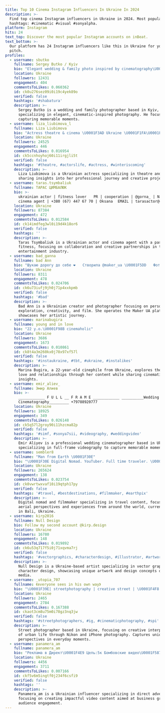 ```yaml
---
title: Top 10 Cinema Instagram Influencers In Ukraine In 2024
description: >-
  Find top cinema Instagram influencers in Ukraine in 2024. Most popular
  hashtags: #cinematic #visual #sonyalpha.
platform: Instagram
hits: 24
text_top: Discover the most popular Instagram accounts on inBeat.
text_bottom: >-
  Our platform has 24 Instagram influencers like this in Ukraine for you to
  pitch.
profiles:
  - username: sbutko
    fullname: Sergey Butko / Kyiv
    bio: "Elegant wedding & family photo inspired by cinematography\U0001F39E Booking 2021"
    location: Ukraine
    followers: 12431
    engagement: 404
    commentsToLikes: 0.060362
    id: ck0u276sez09i0i19c4yek89o
    verified: false
    hashtags: '#shabatura'
    description: >-
      Sergey Butko is a wedding and family photographer based in Kyiv,
      specializing in elegant, cinematic-inspired photography. He focuses on
      capturing memorable moments.
  - username: liza_liubimova_l
    fullname: Liza Liubimova
    bio: "Actress theatre & cinema \U0001F3AD Ukraine \U0001F1FA\U0001F1E6 \U0001F447godostudio\U0001F447"
    location: Ukraine
    followers: 24525
    engagement: 446
    commentsToLikes: 0.016954
    id: ck5ccnhoyhoj60i11irgjli5t
    verified: false
    hashtags: '#theatre, #actorslife, #actress, #winteriscoming'
    description: >-
      Liza Liubimova is a Ukrainian actress specializing in theatre and cinema,
      sharing insights into her professional journey and creative projects.
  - username: taras.tsymbaliuk
    fullname: ТАРАС ЦИМБАЛЮК
    bio: >-
      ukrainian actor | fitness lover ⠀ PR | cooperation | @gorna_ | Nastia ⠀
      cinema agent | +380 (67) 447 67 70 | Oksana⠀ EMAIL | tarasactor@gmail.com
    location: Ukraine
    followers: 87384
    engagement: 472
    commentsToLikes: 0.012584
    id: ck14imdfeg3wl0i19d4k18or6
    verified: false
    hashtags: ''
    description: >-
      Taras Tsymbaliuk is a Ukrainian actor and cinema agent with a passion for
      fitness, focusing on collaboration and creative partnerships in the
      entertainment industry.
  - username: bad_ganna
    fullname: bad Ann
    bio: "Шукаю дорогу до себе ❤️ ⠀ Створила @maker_ua \U0001F5DD ⠀ Фотографую @ann_bad_ \U0001F4F2 ⠀ Творчість #bad_cinema \U0001F51E ⠀ #badвпошукахщастя ✈️"
    location: Ukraine
    followers: 8311
    engagement: 478
    commentsToLikes: 0.024706
    id: ck6u73iufj9jh0j71p4xxkpmb
    verified: false
    hashtags: '#bad'
    description: >-
      Bad Ann is a Ukrainian creator and photographer focusing on personal
      exploration, creativity, and film. She operates the Maker UA platform and
      showcases her artistic journey.
  - username: marinabugira
    fullname: young and in love
    bio: "22 y.o.\U0001F98B cinemaholic"
    location: Ukraine
    followers: 3686
    engagement: 1673
    commentsToLikes: 0.010861
    id: ck8t4a3m260kx0j78x97xf57l
    verified: false
    hashtags: '#instaukraine, #tbt, #ukraine, #instalikes'
    description: >-
      Marina Bugira, a 22-year-old cinephile from Ukraine, explores themes of
      love and relationships through her content while sharing cinematic
      insights.
  - username: emir_aliev_
    fullname: Эмир Алиев
    bio: >-
      ____________ F U L L __ F R A M E ____________ __________Wedding
      Cinematography_________ +79788920777
    location: Ukraine
    followers: 18925
    engagement: 349
    commentsToLikes: 0.026148
    id: ck5q57l2groy90i11hzcma82p
    verified: false
    hashtags: '#simf, #sonya7sii, #videography, #weddingvideo'
    description: >-
      Emir Aliyev is a professional wedding cinematographer based in Ukraine,
      specializing in full-frame videography to capture memorable moments.
  - username: sembler8
    fullname: "Man from Earth \U0001F30E"
    bio: "\U0001F30E Digital Nomad. YouTuber. Full time traveler. \U0001F681 Filmmaker. FPV pilot. \U0001F4CDBali \U0001F985 My drones kit \U0001F447"
    location: Ukraine
    followers: 265624
    engagement: 138
    commentsToLikes: 0.023754
    id: ck0vwrtwxvaf10i19qtph17py
    verified: false
    hashtags: '#travel, #bestdestinations, #filmmaker, #earthpix'
    description: >-
      Digital nomad and filmmaker specializing in travel content, focusing on
      aerial perspectives and experiences from around the world, currently based
      in Bali, Ukraine.
  - username: kirp2016
    fullname: Null Design
    bio: Follow my second account @kirp.design
    location: Ukraine
    followers: 16780
    engagement: 148
    commentsToLikes: 0.019892
    id: ck6u53q717f5i0j71xqvma7rj
    verified: false
    hashtags: '#vectorgraphics, #characterdesign, #illustrator, #artwork'
    description: >-
      Null Design is a Ukraine-based artist specializing in vector graphics and
      character design, showcasing unique artwork and design concepts on social
      media.
  - username: _utopia_707
    fullname: 《everyone sees in his own way》
    bio: "\U0001F39E| streetphotography | creative street | \U0001F4F8 Nikon | IPhone \U0001F4F1 \U0001F4A5| If I feel, I'll shoot | \U0001F4A1| каждый видит по-своему, вот как вижу я | \U0001F510| @io_intrigo |"
    location: Ukraine
    followers: 2465
    engagement: 2784
    commentsToLikes: 0.167388
    id: ckaot3cm8u75m0i78gz3nq3jw
    verified: false
    hashtags: '#streetphotographers, #ig, #cinematicphotography, #spi'
    description: >-
      Street photographer based in Ukraine, focusing on creative interpretations
      of urban life through Nikon and iPhone photography. Captures unique
      perspectives in everyday moments.
  - username: panamera_am
    fullname: panamera_am
    bio: "Реклама в Директ\U0001F4E9 Цель:5к Бомбовские видео\U0001F587️"
    location: Ukraine
    followers: 4456
    engagement: 3711
    commentsToLikes: 0.007166
    id: ckf5v6m5ingtf0j234f6csfi9
    verified: false
    hashtags: ''
    description: >-
      Panamera_am is a Ukrainian influencer specializing in direct advertising,
      focusing on creating impactful video content aimed at business growth and
      audience engagement.
---
```


